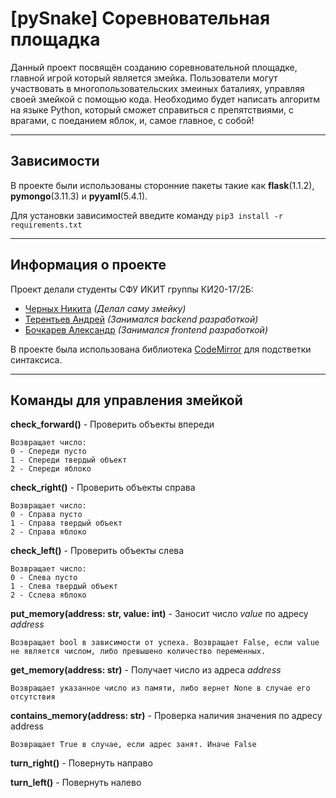 # [pySnake] Соревновательная площадка 

Данный проект посвящён созданию соревновательной площадке, главной игрой который является змейка. Пользователи могут участвовать в многопользовательских змеиных баталиях, управляя своей змейкой с помощью кода. Необходимо будет написать алгоритм на языке Python, который сможет справиться с препятствиями, с врагами, с поеданием яблок, и, самое главное, с собой!

---
## Зависимости
В проекте были использованы сторонние пакеты такие как 
**flask**(1.1.2), **pymongo**(3.11.3) и **pyyaml**(5.4.1).

Для установки зависимостей введите команду `pip3 install -r requirements.txt`


---
## Информация о проекте

Проект делали студенты СФУ ИКИТ группы КИ20-17/2Б:
- [Черных Никита](https://github.com/Chevik08) _(Делал саму змейку)_
- [Терентьев Андрей](https://github.com/qpexlegendary) _(Занимался backend разработкой)_
- [Бочкарев Александр](https://github.com/AlexandarViWE) _(Занимался frontend разработкой)_

В проекте была использована библиотека [CodeMirror](https://codemirror.net/) для подстветки синтаксиса.

---

## Команды для управления змейкой

**check_forward()** - Проверить объекты впереди

    Возвращает число:
    0 - Спереди пусто
    1 - Спереди твердый объект
    2 - Спереди яблоко

**check_right()** - Проверить объекты справа

    Возвращает число:
    0 - Справа пусто
    1 - Справа твердый объект
    2 - Справа яблоко

**check_left()** - Проверить объекты слева

    Возвращает число:
    0 - Слева пусто
    1 - Слева твердый объект
    2 - Сслева яблоко

**put_memory(address: str, value: int)** - Заносит число *value* по адресу *address*
    
    Возвращает bool в зависимости от успеха. Возвращает False, если value не является числом, либо превышено количество переменных.

**get_memory(address: str)** - Получает число из адреса *address*
    
    Возвращает указанное число из памяти, либо вернет None в случае его отсутствия

**contains_memory(address: str)** - Проверка наличия значения по адресу address

    Возвращает True в случае, если адрес занят. Иначе False

**turn_right()** - Повернуть направо

**turn_left()** - Повернуть налево
